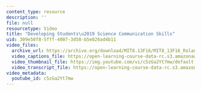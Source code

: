 ```yaml
---
content_type: resource
description: ''
file: null
resourcetype: Video
title: "Developing Students\u2019 Science Communication Skills"
uid: 309e50f8-5fff-4007-3d58-b5e826ad4b11
video_files:
  archive_url: https://archive.org/download/MIT8.13F16/MIT8_13F16_Roland_Science_Communication_Skills_300k.mp4
  video_captions_file: https://open-learning-course-data-rc.s3.amazonaws.com/8-13-14-experimental-physics-i-ii-junior-lab-fall-2016-spring-2017/b750c721164c51ee9cdef9eea04cde45_3032016.vtt
  video_thumbnail_file: https://img.youtube.com/vi/c5zGa2Yt7mw/default.jpg
  video_transcript_file: https://open-learning-course-data-rc.s3.amazonaws.com/8-13-14-experimental-physics-i-ii-junior-lab-fall-2016-spring-2017/e0866dfd2cb944d91cd828b6b09c03f5_3032016.pdf
video_metadata:
  youtube_id: c5zGa2Yt7mw
---
```

